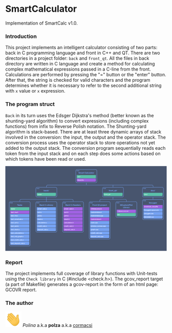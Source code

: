 # SmartCalculator

Implementation of SmartCalc v1.0.

### Introduction

This project implements an intelligent calculator consisting of two parts: back in C programming language and front in C++ and QT.
There are two directories in a project folder: ``back`` and ``front_qt``. All the files in back directory are written in C language and create a method for calculating complex mathematical expressions passed in a С-line from the front. Calculations are performed by pressing the "=" button or the "enter" button. After that, the string is checked for valid characters and the program determines whether it is necessary to refer to the second additional string with ``x`` value or ``x`` expression. 

### The program struct

``Back`` in its turn uses the Edsger Dijkstra's method (better known as the shunting-yard algorithm) to convert expressions (including complex functions) from infix to Reverse Polish notation. The Shunting-yard algorithm is stack-based. There are at least three dynamic arrays of stack involved in the conversion: the input, the output and the operator stack. The conversion process uses the operator stack to store operations not yet added to the output stack. The conversion program sequentially reads each token from the input stack and on each step does some actions based on which tokens have been read or used.

<a>
    <img src="src/doc/img/calc_struct.png" alt="" width="1000">
</a>

### Report

The project implements full coverage of library functions with Unit-tests using the ``Check library`` in C (#include <check.h>).
The gcov_report target (a part of Makefile) generates a gcov-report in the form of an html page: GCOVR report.

### The author

<img src="src/doc/img/say_hi.gif" alt="" width="50"> *Polina* a.k.a **polza** a.k.a <a href="https://github.com/cormacsi">cormacsi</a>
